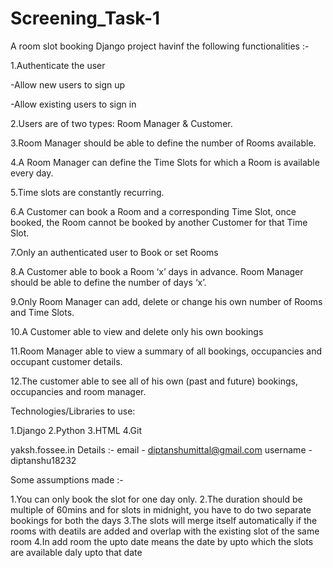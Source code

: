 # Screening_Task-1


A room slot booking Django project havinf the following functionalities :-

1.Authenticate the user

  -Allow new users to sign up

  -Allow existing users to sign in

2.Users are of two types: Room Manager & Customer.

3.Room Manager should be able to define the number of Rooms available.

4.A Room Manager can define the Time Slots for which a Room is available every day.

5.Time slots are constantly recurring.

6.A Customer can book a Room and a corresponding Time Slot, once booked, the Room cannot be booked by another Customer for that Time Slot.

7.Only an authenticated user to Book or set Rooms

8.A Customer able to book a Room ‘x’ days in advance. Room Manager should be able to define the number of days ‘x’.

9.Only Room Manager can add, delete or change his own number of Rooms and Time Slots.

10.A Customer able to view and delete only his own bookings

11.Room Manager able to view a summary of all bookings, occupancies and occupant customer details.

12.The customer able to see all of his own (past and future) bookings, occupancies and room manager.


Technologies/Libraries to use:

1.Django
2.Python 
3.HTML
4.Git





 yaksh.fossee.in Details :-
 email - diptanshumittal@gmail.com
 username - diptanshu18232
 
 
 
 
 Some assumptions made :-
 
 1.You can only book the slot for one day only.
 2.The duration should be  multiple of 60mins and for slots in midnight, you have to do two separate bookings for both the days 
 3.The slots will merge itself automatically if the rooms with deatils are added and overlap with the existing slot of the same room 
 4.In add room the upto date means the date by upto which the slots are available daly upto that date 
 
